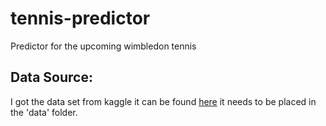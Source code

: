 # tennis-predictor
Predictor for the upcoming wimbledon tennis


## Data Source:

I got the data set from kaggle it can be found [here](https://www.kaggle.com/datasets/dissfya/atp-tennis-2000-2023daily-pull/data) it needs to be placed in the 'data' folder.